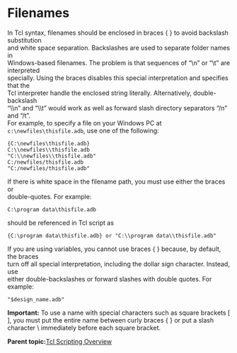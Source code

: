 # Filenames

In Tcl syntax, filenames should be enclosed in braces \{ \} to avoid backslash substitution<br /> and white space separation. Backslashes are used to separate folder names in<br /> Windows-based filenames. The problem is that sequences of “\\n” or “\\t” are interpreted<br /> specially. Using the braces disables this special interpretation and specifies that the<br /> Tcl interpreter handle the enclosed string literally. Alternatively, double-backslash<br /> “\\\\n” and “\\\\t” would work as well as forward slash directory separators “/n” and “/t”.<br /> For example, to specify a file on your Windows PC at<br /> `c:\newfiles\thisfile.adb`, use one of the following:

```
{C:\newfiles\thisfile.adb}
C:\\newfiles\\thisfile.adb
"C:\\newfiles\\thisfile.adb"
C:/newfiles/thisfile.adb
"C:/newfiles/thisfile.adb"
```

If there is white space in the filename path, you must use either the braces or<br /> double-quotes. For example:

```
C:\program data\thisfile.adb
```

should be referenced in Tcl script as

```
{C:\program data\thisfile.adb} or "C:\\program data\\thisfile.adb"
```

If you are using variables, you cannot use braces \{ \} because, by default, the braces<br /> turn off all special interpretation, including the dollar sign character. Instead, use<br /> either double-backslashes or forward slashes with double quotes. For example:

```
"$design_name.adb"
```

**Important:** To use a name with special characters such as square brackets \[ \], you must put the entire name between curly braces \{ \} or put a slash character \\ immediately before each square bracket.

**Parent topic:**[Tcl Scripting Overview](GUID-57D1B766-9771-410F-B0F1-9199613DB164.md)


